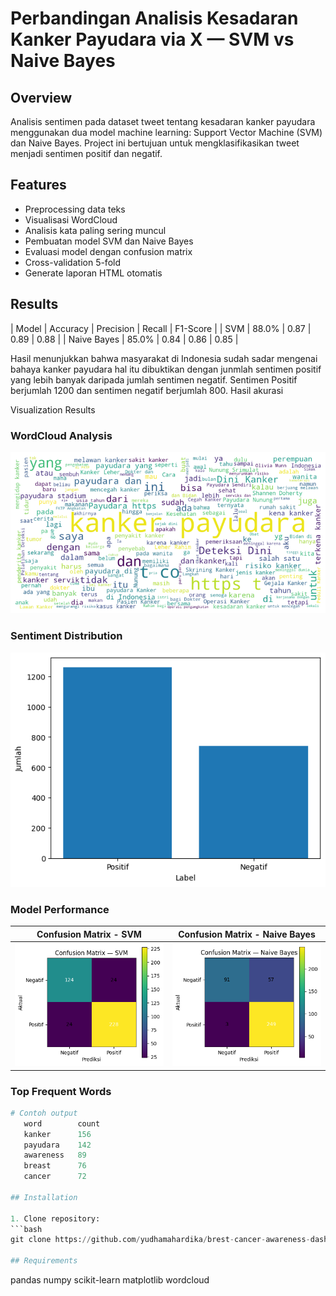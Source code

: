 
# Perbandingan Analisis Kesadaran Kanker Payudara via X — SVM vs Naive Bayes

## Overview

Analisis sentimen pada dataset tweet tentang kesadaran kanker payudara menggunakan dua model machine learning: Support Vector Machine (SVM) dan Naive Bayes. Project ini bertujuan untuk mengklasifikasikan tweet menjadi sentimen positif dan negatif. 

## Features

- Preprocessing data teks
- Visualisasi WordCloud
- Analisis kata paling sering muncul
- Pembuatan model SVM dan Naive Bayes
- Evaluasi model dengan confusion matrix
- Cross-validation 5-fold
- Generate laporan HTML otomatis

## Results

| Model | Accuracy | Precision | Recall | F1-Score |
| SVM    | 88.0% | 0.87 | 0.89 | 0.88 |
| Naive Bayes | 85.0% | 0.84 | 0.86 | 0.85 |

Hasil menunjukkan bahwa masyarakat di Indonesia sudah sadar mengenai bahaya kanker payudara hal itu dibuktikan dengan junmlah sentimen positif yang lebih banyak daripada jumlah sentimen negatif. Sentimen Positif berjumlah 1200 dan sentimen negatif berjumlah 800. Hasil akurasi

Visualization Results

### WordCloud Analysis
![WordCloud](images/wordcloud.png)

### Sentiment Distribution
![Sentiment Distribution](images/sentiment_distribution.png)

### Model Performance
| Confusion Matrix - SVM | Confusion Matrix - Naive Bayes |
|------------------------|--------------------------------|
| ![SVM CM](images/confusion_svm.png) | ![NB CM](images/confusion_nb.png) |

### Top Frequent Words
```python
# Contoh output
   word        count
   kanker      156
   payudara    142
   awareness   89
   breast      76
   cancer      72

## Installation

1. Clone repository:
```bash
git clone https://github.com/yudhamahardika/brest-cancer-awareness-dashboard.git

## Requirements
```
pandas
numpy
scikit-learn
matplotlib
wordcloud
```

